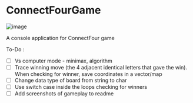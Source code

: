 # ConnectFourGame
![image](https://user-images.githubusercontent.com/65414576/156174905-646b3dd3-8cde-4dd2-9fb3-e2f8e4d8d9fb.png)

A console application for ConnectFour game

To-Do :
- [ ] Vs computer mode - minimax, algorithm
- [ ] Trace winning move (the 4 adjacent identical letters that gave the win). When checking for winner, save coordinates in a vector/map
- [ ] Change data type of board from string to char
- [ ] Use switch case inside the loops checking for winners 
- [ ] Add screenshots of gameplay to readme
